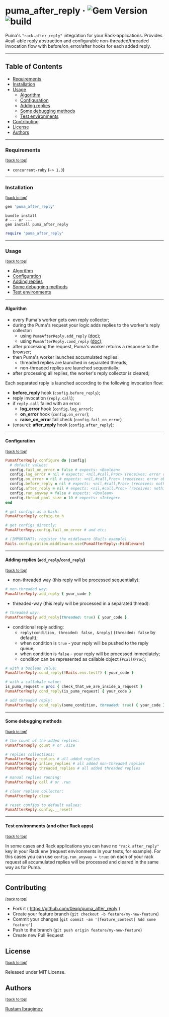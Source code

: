# puma_after_reply &middot; ![Gem Version](https://img.shields.io/gem/v/puma_after_reply) ![build](https://github.com/0exp/puma_after_reply/actions/workflows/build.yml/badge.svg??branch=master)

Puma's `"rack.after_reply"` integration for your Rack-applications. Provides #call-able reply
abstraction and configurable non-threaded/threaded invocation flow with before/on_error/after hooks for each added reply.

---

## Table of Contents

- [Requirements](#requirements)
- [Installation](#installation)
- [Usage](#usage)
  - [Algorithm](#algorithm)
  - [Configuration](#configuration)
  - [Adding replies](#adding-replies-add_replycond_reply)
  - [Some debugging methods](#some-debugging-methods)
  - [Test environments](#test-environments-and-other-rack-apps)
- [Contributing](#contributing)
- [License](#license)
- [Authors](#authors)

---

### Requirements

<sup>\[[back to top](#table-of-contents)\]</sup>

- `concurrent-ruby` (`~> 1.3`)

---

### Installation

<sup>\[[back to top](#table-of-contents)\]</sup>


```ruby
gem 'puma_after_reply'
```

```shell
bundle install
# --- or ---
gem install puma_after_reply
```

```ruby
require 'puma_after_reply'
```

---

### Usage

<sup>\[[back to top](#table-of-contents)\]</sup>

- [Algorithm](#algorithm)
- [Configuration](#configuration)
- [Adding replies](#adding-replies-add_replycond_reply)
- [Some debugging methods](#some-debugging-methods)
- [Test environments](#test-environments-and-other-rack-apps)

---

#### Algorithm

- every Puma's worker gets own reply collector;
- during the Puma's request your logic adds replies to the worker's reply collector:
  - using `PumaAfterReply.add_reply` ([doc](#adding-replies-add_replycond_reply));
  - using `PumaAfterReply.cond_reply` ([doc](#adding-replies-add_replycond_reply));
- after processing the request, Puma's worker returns a response to the browser;
- then Puma's worker launches accumulated replies:
  - threaded replies are launched in separated threads;
  - non-threaded replies are launched sequentially;
- after processing all replies, the worker's reply collector is cleared;

Each separated reply is launched according to the following invocation flow:
- **before_reply** hook (`config.before_reply`);
- reply invocation (`reply.call`);
- if `reply.call` failed with an error:
  - **log_error** hook (`config.log_error`);
  - **on_error** hook (`config.on_error`);
  - **raise_on_error** fail check (`config.fail_on_error`)
- (ensure): **after_reply** hook (`config.after_reply`);

---

#### Configuration

<sup>\[[back to top](#usage)\]</sup>

```ruby
PumaAfterReply.configure do |config|
  # default values:
  config.fail_on_error = false # expects: <Boolean>
  config.log_error = nil # expects: <nil,#call,Proc> (receives: error object)
  config.on_error = nil # expects: <nil,#call,Proc> (receives: error object)
  config.before_reply = nil # expects: <nil,#call,Proc> (receives: nothing)
  config.after_reply = nil # expects: <nil,#call,Proc> (receives: nothing)
  config.run_anyway = false # expects: <Boolean>
  config.thread_pool_size = 10 # expects: <Integer>
end

# get configs as a hash:
PumaAfterReply.cofnig.to_h

# get configs directly:
PumaAfterRepy.config.fail_on_error # and etc;
```

```ruby
# (IMPORTANT): register the middleware (Rails example)
Rails.configuration.middleware.use(PumaAfterReply::Middleware)
```

---

#### Adding replies (`add_reply`/`cond_reply`)

<sup>\[[back to top](#usage)\]</sup>

- non-threaded way (this reply will be processed sequentially):

```ruby
# non-threaded way:
PumaAfterReply.add_reply { your_code }
```

- threaded-way (this reply will be processed in a separated thread):

```ruby
# threaded way:
PumaAfterReply.add_reply(threaded: true) { your_code }
```

- conditional reply adding:
  - `reply(condition, threaded: false, &reply)` (`threaded: false` by default);
  - when condition is `true` - your reply will be pushed to the reply queue;
  - when condition is `false` - your reply will be processed immediately;
  - condition can be represented as callable object (`#call`/`Proc`);

```ruby
# with a boolean value:
PumaAfterReply.cond_reply(!Rails.env.test?) { your_code }
```

```ruby
# with a callabale value:
is_puma_request = proc { check_that_we_are_inside_a_request }
PumaAfterReply.cond_reply(is_puma_request) { your_code }
```

```ruby
# add threaded reply:
PumaAfterReply.cond_reply(some_condition, threaded: true) { your_code }
```

---

#### Some debugging methods

<sup>\[[back to top](#usage)\]</sup>

```ruby
# the count of the added replies:
PumaAfterReply.count # or .size
```

```ruby
# replies collections:
PumaAfterReply.replies # all added replies
PumaAfterReply.inline_replies # all added non-threaded replies
PumaAfterReply.threaded_replies # all added threaded replies
```

```ruby
# manual replies running:
PumaAfterReply.call # or .run
```

```ruby
# clear replies collector:
PumaAfterReply.clear
```

```ruby
# reset configs to default values:
PumaAfterReply.config.__reset!
```

---

#### Test environments (and other Rack apps)

<sup>\[[back to top](#usage)\]</sup>

In some cases and Rack applications you can have no `"rack.after_reply"` key in your Rack env
(request environments in your tests, for example). For this cases you can use `config.run_anyway = true`:
on each of your rack request all accumulated replies will be processed and cleared in the same way as for Puma.

---

## Contributing

<sup>\[[back to top](#table-of-contents)\]</sup>

- Fork it ( https://github.com/0exp/puma_after_reply )
- Create your feature branch (`git checkout -b feature/my-new-feature`)
- Commit your changes (`git commit -am '[feature_context] Add some feature'`)
- Push to the branch (`git push origin feature/my-new-feature`)
- Create new Pull Request

## License

<sup>\[[back to top](#table-of-contents)\]</sup>

Released under MIT License.

## Authors

<sup>\[[back to top](#table-of-contents)\]</sup>

[Rustam Ibragimov](https://github.com/0exp)
